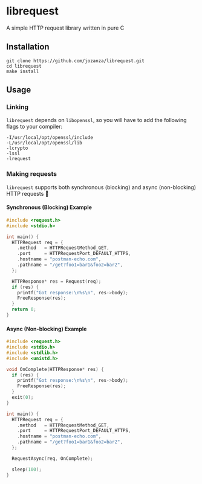 # librequest

A simple HTTP request library written in pure C

## Installation

```
git clone https://github.com/jozanza/librequest.git
cd librequest
make install
```

## Usage

### Linking

`librequest` depends on `libopenssl`, so you will have to add the following flags to your compiler:

```
-I/usr/local/opt/openssl/include
-L/usr/local/opt/openssl/lib
-lcrypto
-lssl
-lrequest
```

### Making requests

`librequest` supports both synchronous (blocking) and async (non-blocking) HTTP requests 🎉

#### Synchronous (Blocking) Example

```c
#include <request.h>
#include <stdio.h>

int main() {
  HTTPRequest req = {
    .method   = HTTPRequestMethod_GET,
    .port     = HTTPRequestPort_DEFAULT_HTTPS,
    .hostname = "postman-echo.com",
    .pathname = "/get?foo1=bar1&foo2=bar2",
  };

  HTTPResponse* res = Request(req);
  if (res) {
    printf("Got response:\n%s\n", res->body);
    FreeResponse(res);
  }
  return 0;
}
```

#### Async (Non-blocking) Example

```c
#include <request.h>
#include <stdio.h>
#include <stdlib.h>
#include <unistd.h>

void OnComplete(HTTPResponse* res) {
  if (res) {
    printf("Got response:\n%s\n", res->body);
    FreeResponse(res);
  }
  exit(0);
}

int main() {
  HTTPRequest req = {
    .method   = HTTPRequestMethod_GET,
    .port     = HTTPRequestPort_DEFAULT_HTTPS,
    .hostname = "postman-echo.com",
    .pathname = "/get?foo1=bar1&foo2=bar2",
  };

  RequestAsync(req, OnComplete);

  sleep(100);
}
```
